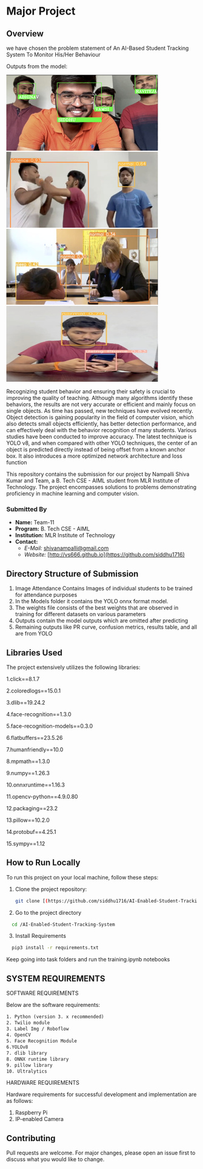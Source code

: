 # Major Project 

## Overview

we have chosen the problem statement of An AI-Based Student Tracking System To Monitor His/Her Behaviour

Outputs from the model:

<img src="https://github.com/siddhu1716/AI-Enabled-Student-Tracking-System/blob/main/Realtime_outputs/attendance.png" width="400" height="200"> <img src="https://github.com/siddhu1716/AI-Enabled-Student-Tracking-System/blob/main/Realtime_outputs/violence1.png" width='400' height='200'> 
<img src="https://github.com/siddhu1716/AI-Enabled-Student-Tracking-System/blob/main/Realtime_outputs/Screenshot%202024-03-21%20at%2016.45.15.png" width='400' height='200'> <img src="https://github.com/siddhu1716/AI-Enabled-Student-Tracking-System/blob/main/Realtime_outputs/vamsi_phone.png" width='400' height='200'>



Recognizing student behavior and ensuring their safety is crucial to improving the quality of teaching. Although many algorithms identify these behaviors, the results are not very accurate or efficient and mainly focus on single objects. As time has passed, new techniques have evolved recently. Object detection is gaining popularity in the field of computer vision, which also detects small objects efficiently, has better detection performance, and can effectively deal with the behavior recognition of many students. Various studies have been conducted to improve accuracy. The latest technique is YOLO v8, and when compared with other YOLO techniques, the center of an object is predicted directly instead of being offset from a known anchor box. It also introduces a more optimized network architecture and loss function

This repository contains the submission for our project by Nampalli Shiva Kumar and Team, a B. Tech CSE - AIML student from MLR Institute of Technology. The project encompasses solutions to problems demonstrating proficiency in machine learning and computer vision.

### Submitted By

- **Name:** Team-11
- **Program:** B. Tech CSE - AIML
- **Institution:** MLR Institute of Technology
- **Contact:** 
  - *E-Mail:* shivanampalli@gmail.com
  - *Website:* [http://vs666.github.io](https://github.com/siddhu1716)

## Directory Structure of Submission

1. Image Attendance Contains Images of individual students to be trained for attendance purposes
2. In the Models folder it contains the YOLO onnx format model.
3. The weights file consists of the best weights that are observed in training for different datasets on various parameters
4. Outputs contain the model outputs which are omitted after predicting
5. Remaining outputs like PR curve, confusion metrics, results table, and all are from YOLO
   

## Libraries Used

The project extensively utilizes the following libraries:

1.click==8.1.7

2.coloredlogs==15.0.1

3.dlib==19.24.2

4.face-recognition==1.3.0

5.face-recognition-models==0.3.0

6.flatbuffers==23.5.26

7.humanfriendly==10.0

8.mpmath==1.3.0

9.numpy==1.26.3

10.onnxruntime==1.16.3

11.opencv-python==4.9.0.80

12.packaging==23.2

13.pillow==10.2.0

14.protobuf==4.25.1

15.sympy==1.12

## How to Run Locally

To run this project on your local machine, follow these steps:

1. Clone the project repository:

   ```bash
   git clone [(https://github.com/siddhu1716/AI-Enabled-Student-Tracking-System.git)]
2. Go to the project directory

```bash
  cd /AI-Enabled-Student-Tracking-System
```

3. Install Requirements

```bash
  pip3 install -r requirements.txt
```
Keep going into task folders and run the training.ipynb notebooks


## SYSTEM REQUIREMENTS

SOFTWARE REQUIREMENTS

Below are the software requirements:

	1. Python (version 3. x recommended)
	2. Twilio module
	3. Label Img / Roboflow
	4. OpenCV
	5. Face Recognition Module
	6.YOLOv8
	7. dlib library
	8. ONNX runtime library
	9. pillow library
	10. Ultralytics

HARDWARE REQUIREMENTS

Hardware requirements for successful development and implementation are as follows:
1. Raspberry Pi
2. IP-enabled Camera


## Contributing

Pull requests are welcome. For major changes, please open an issue first
to discuss what you would like to change.
